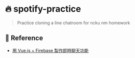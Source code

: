 # :fire: spotify-practice
> Practice cloning a line chatroom for ncku nm homework

## :link: Reference
* [用 Vue.js + Firebase 製作即時聊天功能](https://github.com/guahsu/vue-firebase-line-chat/)
